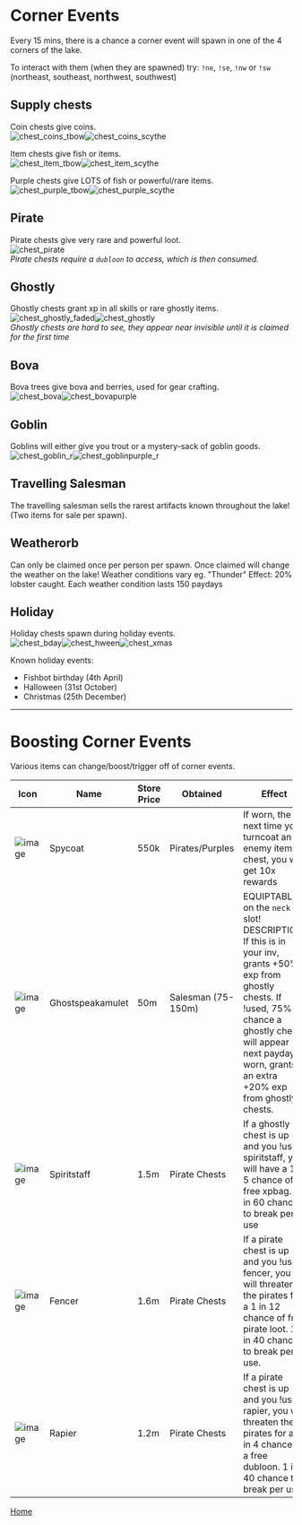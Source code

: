 # Corner Events

Every 15 mins, there is a chance a corner event will spawn in one of the 4 corners of the lake.

To interact with them (when they are spawned) try: `!ne`, `!se`, `!nw` or `!sw` (northeast, southeast, northwest, southwest)

## Supply chests

Coin chests give coins.\
![chest_coins_tbow](https://github.com/fishbotapp/fishbotwiki/assets/163616414/6178da55-3eaa-4357-9e30-45e627dda841)![chest_coins_scythe](https://github.com/fishbotapp/fishbotwiki/assets/163616414/db9fe907-4d9b-4108-b458-38bb82b862d3)

Item chests give fish or items.\
![chest_item_tbow](https://github.com/fishbotapp/fishbotwiki/assets/163616414/7fcb4456-fa9e-4376-b77d-b64ec5a56495)![chest_item_scythe](https://github.com/fishbotapp/fishbotwiki/assets/163616414/d31ea428-6da7-4894-966b-343020417fe8)

Purple chests give LOTS of fish or powerful/rare items.\
![chest_purple_tbow](https://github.com/fishbotapp/fishbotwiki/assets/163616414/289d4a6e-53f0-494c-a56d-2bfcfdea4190)![chest_purple_scythe](https://github.com/fishbotapp/fishbotwiki/assets/163616414/30f720fd-0373-474f-b923-fef03f93e13f)


## Pirate

Pirate chests give very rare and powerful loot.\
![chest_pirate](https://github.com/fishbotapp/fishbotwiki/assets/163616414/7f30b8ad-6664-4720-8011-facf7883e982)\
*Pirate chests require a `dubloon` to access, which is then consumed.*

## Ghostly

Ghostly chests grant xp in all skills or rare ghostly items.\
![chest_ghostly_faded](https://github.com/fishbotapp/fishbotwiki/assets/163616414/ddf23a67-4d5a-4f10-b2e7-2b75756597bd)![chest_ghostly](https://github.com/fishbotapp/fishbotwiki/assets/163616414/1ef23391-fe77-4330-8d63-11607871b74e)\
*Ghostly chests are hard to see, they appear near invisible until it is claimed for the first time*

## Bova

Bova trees give bova and berries, used for gear crafting.\
![chest_bova](https://github.com/fishbotapp/fishbotwiki/assets/163616414/888588c9-b7af-4779-b4e7-9e553eba6994)![chest_bovapurple](https://github.com/fishbotapp/fishbotwiki/assets/163616414/1cf374be-07d7-4a57-a61a-1c675a2e6bbd)


## Goblin

Goblins will either give you trout or a mystery-sack of goblin goods.\
![chest_goblin_r](https://github.com/fishbotapp/fishbotwiki/assets/163616414/b0247101-fd5f-42da-a143-9fb8b90afc91)![chest_goblinpurple_r](https://github.com/fishbotapp/fishbotwiki/assets/163616414/563999f1-24d5-4bb9-a1c0-fe2c46caffbd)

## Travelling Salesman

The travelling salesman sells the rarest artifacts known throughout the lake! (Two items for sale per spawn).

## Weatherorb

Can only be claimed once per person per spawn. Once claimed will change the weather on the lake! Weather conditions vary eg. "Thunder" Effect: 20% lobster caught. Each weather condition lasts 150 paydays


## Holiday

Holiday chests spawn during holiday events.\
![chest_bday](https://github.com/fishbotapp/fishbotwiki/assets/163616414/bff7a5fe-553a-4853-85f9-0223153563ac)![chest_hween](https://github.com/fishbotapp/fishbotwiki/assets/163616414/fb9dbed5-9297-4a69-8d00-5d98b36a7e2d)![chest_xmas](https://github.com/fishbotapp/fishbotwiki/assets/163616414/364d9379-f832-4370-be2c-ddc203119fed)

Known holiday events:
  - Fishbot birthday (4th April)
  - Halloween (31st October)
  - Christmas (25th December)


-----------------------------


# Boosting Corner Events

Various items can change/boost/trigger off of corner events.

| Icon | Name | Store Price | Obtained | Effect |
| ------ | ------ | ----- | ------- | ---- |
| ![image](https://fishbot.app/items/spycoat.png) | Spycoat | 550k | Pirates/Purples |  If worn, the next time you turncoat an enemy item chest, you will get 10x rewards |
| ![image](https://fishbot.app/items/ghostspeakamulet.png) | Ghostspeakamulet | 50m | Salesman (75-150m) |  EQUIPTABLE: on the `neck` slot! DESCRIPTION: If this is in your inv, grants +50% exp from ghostly chests. If !used, 75% chance a ghostly chest will appear next payday. If worn, grants an extra +20% exp from ghostly chests. |
| ![image](https://fishbot.app/items/spiritstaff.png) | Spiritstaff | 1.5m | Pirate Chests |  If a ghostly chest is up and you !use spiritstaff, you will have a 1 in 5 chance of a free xpbag. 1 in 60 chance to break per use |
| ![image](https://fishbot.app/items/fencer.png) | Fencer | 1.6m | Pirate Chests |   If a pirate chest is up and you !use fencer, you will threaten the pirates for a 1 in 12 chance of free pirate loot. 1 in 40 chance to break per use. |
| ![image](https://fishbot.app/items/rapier.png) | Rapier | 1.2m | Pirate Chests |  If a pirate chest is up and you !use rapier, you will threaten the pirates for a 1 in 4 chance of a free dubloon. 1 in 40 chance to break per use. |


[Home](https://fishbotapp.github.io/fishbotwiki/)

